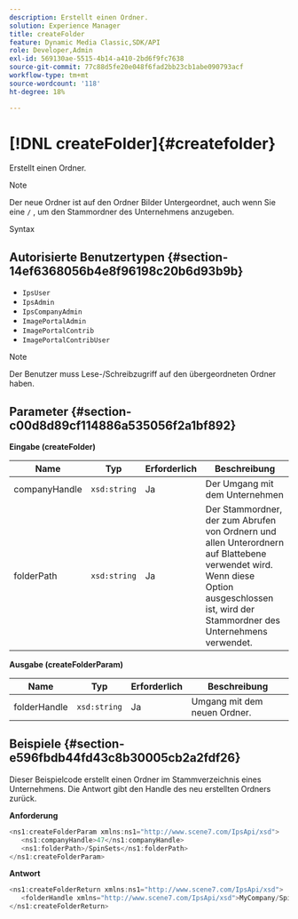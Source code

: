 ```yaml
---
description: Erstellt einen Ordner.
solution: Experience Manager
title: createFolder
feature: Dynamic Media Classic,SDK/API
role: Developer,Admin
exl-id: 569130ae-5515-4b14-a410-2bd6f9fc7638
source-git-commit: 77c88d5fe20e048f6fad2bb23cb1abe090793acf
workflow-type: tm+mt
source-wordcount: '118'
ht-degree: 18%

---
```


# [!DNL createFolder]{#createfolder}

Erstellt einen Ordner.

>[!NOTE]
>
>Der neue Ordner ist auf den Ordner Bilder Untergeordnet, auch wenn Sie eine `/` , um den Stammordner des Unternehmens anzugeben.

Syntax

## Autorisierte Benutzertypen {#section-14ef6368056b4e8f96198c20b6d93b9b}

* `IpsUser`
* `IpsAdmin`
* `IpsCompanyAdmin`
* `ImagePortalAdmin`
* `ImagePortalContrib`
* `ImagePortalContribUser`

>[!NOTE]
>
>Der Benutzer muss Lese-/Schreibzugriff auf den übergeordneten Ordner haben.

## Parameter {#section-c00d8d89cf114886a535056f2a1bf892}

**Eingabe (createFolder)**

| Name | Typ | Erforderlich | Beschreibung |
|---|---|---|---|
| companyHandle | `xsd:string` | Ja | Der Umgang mit dem Unternehmen |
| folderPath | `xsd:string` | Ja | Der Stammordner, der zum Abrufen von Ordnern und allen Unterordnern auf Blattebene verwendet wird. Wenn diese Option ausgeschlossen ist, wird der Stammordner des Unternehmens verwendet. |

**Ausgabe (createFolderParam)**

| Name | Typ | Erforderlich | Beschreibung |
|---|---|---|---|
| folderHandle | `xsd:string` | Ja | Umgang mit dem neuen Ordner. |

## Beispiele {#section-e596fbdb44fd43c8b30005cb2a2fdf26}

Dieser Beispielcode erstellt einen Ordner im Stammverzeichnis eines Unternehmens. Die Antwort gibt den Handle des neu erstellten Ordners zurück.

**Anforderung**

```java
<ns1:createFolderParam xmlns:ns1="http://www.scene7.com/IpsApi/xsd">
   <ns1:companyHandle>47</ns1:companyHandle>
   <ns1:folderPath>/SpinSets</ns1:folderPath>
</ns1:createFolderParam>
```

**Antwort**

```java
<ns1:createFolderReturn xmlns:ns1="http://www.scene7.com/IpsApi/xsd">
   <folderHandle xmlns="http://www.scene7.com/IpsApi/xsd">MyCompany/SpinSets/</folderHandle>
</ns1:createFolderReturn>
```
